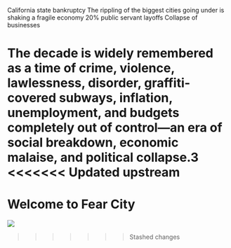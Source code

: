 
California state bankruptcy
The rippling of the biggest cities going under is shaking a fragile economy
20% public servant layoffs
Collapse of businesses

The decade is widely remembered as a time of crime, violence, lawlessness, disorder, graffiti-covered subways, inflation, unemployment, and budgets completely out of control—an era of social breakdown, economic malaise, and political collapse.3
<<<<<<< Updated upstream
=======

# Welcome to Fear City
![](https://i.guim.co.uk/img/static/sys-images/Guardian/Pix/pictures/2015/5/16/1431784454933/66dd865e-a13e-4b41-9004-02ef1fc58b8b-680x1020.jpeg?width=445&dpr=1&s=none)
>>>>>>> Stashed changes
